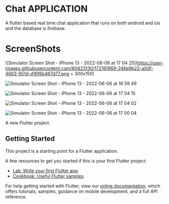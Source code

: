 # Chat APPLICATION
A flutter based real time chat application that runs on both android and ios and the database is firebase.
# ScreenShots

![Simulator Screen Shot - iPhone 13 - 2022-06-06 at 17 04 25](https://user-images.githubusercontent.com/60423130/172161969-246e6b22-a0df-4663-951d-d16f6b467d77.png = 300x150)

![Simulator Screen Shot - iPhone 13 - 2022-06-06 at 16 59 49](https://user-images.githubusercontent.com/60423130/172161981-314ca3dd-79cc-4664-8f23-72cfe8eb547f.png)

![Simulator Screen Shot - iPhone 13 - 2022-06-06 at 17 04 15](https://user-images.githubusercontent.com/60423130/172161986-653f1731-992a-454b-925a-b0227b7b3485.png)

![Simulator Screen Shot - iPhone 13 - 2022-06-06 at 17 04 02](https://user-images.githubusercontent.com/60423130/172161988-f906fadc-9b46-40bd-8634-5a6df1a9eb40.png)

![Simulator Screen Shot - iPhone 13 - 2022-06-06 at 17 00 04](https://user-images.githubusercontent.com/60423130/172161990-1f1b3eb9-c634-4002-a220-27d43904fde0.png )


A new Flutter project.

## Getting Started

This project is a starting point for a Flutter application.

A few resources to get you started if this is your first Flutter project:

- [Lab: Write your first Flutter app](https://flutter.dev/docs/get-started/codelab)
- [Cookbook: Useful Flutter samples](https://flutter.dev/docs/cookbook)

For help getting started with Flutter, view our
[online documentation](https://flutter.dev/docs), which offers tutorials,
samples, guidance on mobile development, and a full API reference.
